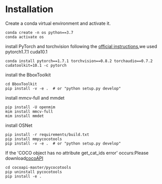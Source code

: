 
# Installation
Create a conda virtual environment and activate it.
```
conda create -n os python==3.7
conda activate os
```
install PyTorch and torchvision following the [official instructions](https://pytorch.org/),we used pytorch1.7.1 cuda10.1
```
conda install pytorch==1.7.1 torchvision==0.8.2 torchaudio==0.7.2 cudatoolkit=10.1 -c pytorch
```
install the BboxToolkit
```
cd BboxToolkit
pip install -v -e .  # or "python setup.py develop"
```
install mmcv-full and mmdet
```
pip install -U openmim
mim install mmcv-full
mim install mmdet
```
install OSNet
```
pip install -r requirements/build.txt
pip install mmpycocotools
pip install -v -e .  # or "python setup.py develop"
```
If the 'COCO object has no attribute get_cat_ids error' occurs:Please download[cocoAPI](https://github.com/open-mmlab/cocoapi.git#subdirectory=pycocotools)
```
cd cocoapi-master/pycocotools
pip uninstall pycocotools
pip install -e .
```
